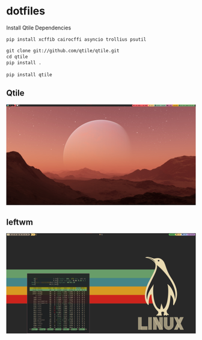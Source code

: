 # dotfiles

Install Qtile Dependencies 
```
pip install xcffib cairocffi asyncio trollius psutil
```
```
git clone git://github.com/qtile/qtile.git
cd qtile
pip install .

pip install qtile
```
## Qtile
![qtile](qtile.png)

## leftwm
![leftwm](leftwm.png)
